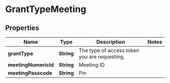 
# GrantTypeMeeting

## Properties
Name | Type | Description | Notes
------------ | ------------- | ------------- | -------------
**grantType** | **String** | The type of access token you are requesting. | 
**meetingNumericId** | **String** | Meeting ID | 
**meetingPasscode** | **String** | Pin | 



